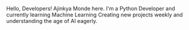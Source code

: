 Hello, Developers!
Ajinkya Monde here.
I'm a Python Developer and currently learning Machine Learning
Creating new projects weekly and understanding the age of AI eagerly.



